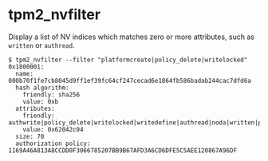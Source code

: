 # tpm2_nvfilter

Display a list of NV indices which matches zero or more attributes, such as `written` or `authread`.
```console
$ tpm2_nvfilter --filter "platformcreate|policy_delete|writelocked"
0x1800001:
  name: 000b70f1fe7cb8045d9ff1ef39fc64cf247cecad6e1864fb586badab244cac7dfd6a
  hash algorithm:
    friendly: sha256
    value: 0xb
  attributes:
    friendly: authwrite|policy_delete|writelocked|writedefine|authread|noda|written|platformcreate
    value: 0x62042c04
  size: 70
  authorization policy: 1169A46A813A8CCDD0F3066785207BB9B67AFD3A6CD6DFE5C5AEE120867A96DF

```
